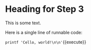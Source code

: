 # Heading for Step 3

This is some text.

Here is  a single line of runnable code:

`printf 'Cello, world!\n\n'`{{execute}}

